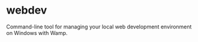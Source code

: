 # webdev
Command-line tool for managing your local web development environment on Windows with Wamp.
